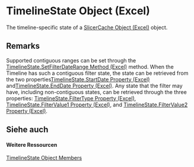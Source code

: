 
# TimelineState Object (Excel)

The timeline-specific state of a [SlicerCache Object (Excel)](6e6533e3-0503-a1d3-9ecd-f7997233565f.md) object.


## Remarks

Supported contiguous ranges can be set through the [TimelineState.SetFilterDateRange Method (Excel)](c0ceea5c-9aa2-39a2-ce58-e37befeb0175.md) method. When the Timeline has such a contiguous filter state, the state can be retrieved from the two properties[TimelineState.StartDate Property (Excel)](3de8df53-1a36-428e-50dd-c7f45aa73b25.md) and[TimelineState.EndDate Property (Excel)](1d33ce70-32ed-a439-eb34-7305fd9557f2.md). Any state that the filter may have, including non-contiguous states, can be retrieved through the three properties: [TimelineState.FilterType Property (Excel)](8ba72a5e-0b0b-2d15-ccea-fb2cda537aae.md), [TimelineState.FilterValue1 Property (Excel)](6e10c4c3-465c-e097-8b3d-a76f8e2594e0.md), and [TimelineState.FilterValue2 Property (Excel)](c48ba531-70fd-25db-e61f-a8cccd99ca82.md).


## Siehe auch


#### Weitere Ressourcen


[TimelineState Object Members](http://msdn.microsoft.com/library/6c21dcbb-b0a6-0f24-27f6-6aefafc5f6ec%28Office.15%29.aspx)